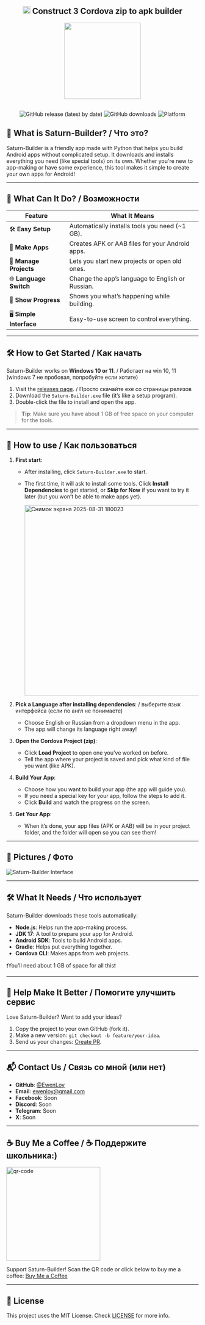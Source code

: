 ## <div align="center"><img width="20" height="20" alt="image" src="https://github.com/user-attachments/assets/cd085b32-5d66-4016-b691-272b6631c8b0" />  Construct 3 Cordova zip to apk builder 
   <div align="center"><img width="200" height="200" alt="" src="https://github.com/user-attachments/assets/b427cf12-2630-4aff-8d52-a465ac1397cf" />
<br>
<br>

![GitHub release (latest by date)](https://img.shields.io/github/v/release/EwenLoy/Saturn-Builder) ![GitHub downloads](https://img.shields.io/github/downloads/EwenLoy/Saturn-Builder/total) ![Platform](https://img.shields.io/badge/platform-Windows%2010%2F11-blue)

<div align="left">

 
## 📖 What is Saturn-Builder? / Что это?

Saturn-Builder is a friendly app made with Python that helps you build Android apps without complicated setup. It downloads and installs everything you need (like special tools) on its own. Whether you're new to app-making or have some experience, this tool makes it simple to create your own apps for Android!

---

## 🌟 What Can It Do? / Возможности

| Feature                  | What It Means                                    |
|--------------------------|--------------------------------------------------|
| 🛠️ **Easy Setup**        | Automatically installs tools you need (~1 GB).   |
| 📱 **Make Apps**          | Creates APK or AAB files for your Android apps.  |
| 📂 **Manage Projects**    | Lets you start new projects or open old ones.    |
| 🌐 **Language Switch**    | Change the app’s language to English or Russian. |
| 📜 **Show Progress**      | Shows you what’s happening while building.       |
| 🖥️ **Simple Interface**   | Easy-to-use screen to control everything.        |

---

## 🛠️ How to Get Started / Как начать

Saturn-Builder works on **Windows 10 or 11**. / Работает на win 10, 11 (windows 7 не пробовал, попробуйте если хотите)

1. Visit the [releases page](https://github.com/EwenLoy/Saturn-Builder/releases/tag/main). / Просто скачайте exe со страницы релизов
2. Download the `Saturn-Builder.exe` file (it’s like a setup program).
3. Double-click the file to install and open the app.

> **Tip**: Make sure you have about 1 GB of free space on your computer for the tools.

---

## 👀 How to use / Как пользоваться

1. **First start**:
   - After installing, click `Saturn-Builder.exe` to start.
   - The first time, it will ask to install some tools. Click **Install Dependencies** to get started, or **Skip for Now** if you want to try it later (but you won’t be able to make apps yet).
   
     <div align="left"><img width="500" height="500" alt="Снимок экрана 2025-08-31 180023" src="https://github.com/user-attachments/assets/c1bd34f4-9203-48d6-8f1c-baeab97fe776" />


2. **Pick a Language after installing dependencies**: / выберите язык интерфейса (если по англ не понимаете)
   - Choose English or Russian from a dropdown menu in the app.
   - The app will change its language right away!

3. **Open the Cordova Project (zip)**:
   - Click **Load Project** to open one you’ve worked on before.
   - Tell the app where your project is saved and pick what kind of file you want (like APK).

4. **Build Your App**:
   - Choose how you want to build your app (the app will guide you).
   - If you need a special key for your app, follow the steps to add it.
   - Click **Build** and watch the progress on the screen.

5. **Get Your App**:
   - When it’s done, your app files (APK or AAB) will be in your project folder, and the folder will open so you can see them!

---

## 📸 Pictures / Фото

![Saturn-Builder Interface](https://via.placeholder.com/600x300.png?text=Saturn+Builder+Interface+with+Language+Switcher)



---

## 🛠️ What It Needs / Что использует

Saturn-Builder downloads these tools automatically:
- **Node.js**: Helps run the app-making process.
- **JDK 17**: A tool to prepare your app for Android.
- **Android SDK**: Tools to build Android apps.
- **Gradle**: Helps put everything together.
- **Cordova CLI**: Makes apps from web projects.

❗You’ll need about 1 GB of space for all this❗

---

## 🤝 Help Make It Better / Помогите улучшить сервис

Love Saturn-Builder? Want to add your ideas?
1. Copy the project to your own GitHub (fork it).
2. Make a new version: `git checkout -b feature/your-idea`.
3. Send us your changes: [Create PR](https://github.com/EwenLoy/Saturn-Builder/pulls).

---

## 📬 Contact Us / Связь со мной (или нет)

- **GitHub**: [@EwenLoy](https://github.com/EwenLoy)
- **Email**: ewenloy@gmail.com
- **Facebook**: Soon
- **Discord**: Soon
- **Telegram**: Soon
- **X**: Soon

---

## ☕ Buy Me a Coffee / ☕ Поддержите школьника:)
<div align="left"><img width="246" height="246" alt="qr-code" src="https://github.com/user-attachments/assets/23c8c13a-10dd-4507-b84b-8ea11071c769" />
   
Support Saturn-Builder! Scan the QR code or click below to buy me a coffee:
[<a href="https://www.donationalerts.com/r/ewenloy">Buy Me a Coffee</a>](https://www.donationalerts.com/r/ewenloy)

---

## 📜 License

This project uses the MIT License. Check [LICENSE](LICENSE) for more info.
